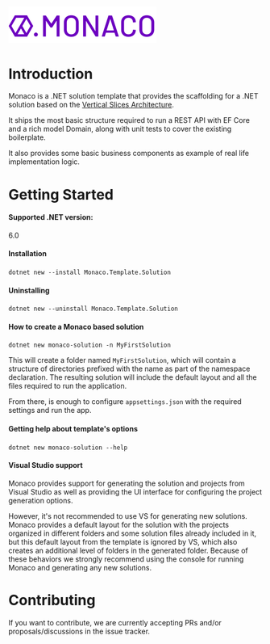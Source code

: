 ![Nombre1](monaco-transp.png)
-

# Introduction 
Monaco is a .NET solution template that provides the scaffolding for a .NET solution based on the [Vertical Slices Architecture](https://www.youtube.com/watch?v=SUiWfhAhgQw).

It ships the most basic structure required to run a REST API with EF Core and a rich model Domain, along with unit tests to cover the existing boilerplate.

It also provides some basic business components as example of real life implementation logic.

# Getting Started

#### Supported .NET version:

6.0

#### Installation

`dotnet new --install Monaco.Template.Solution`

#### Uninstalling

`dotnet new --uninstall Monaco.Template.Solution`

#### How to create a Monaco based solution

`dotnet new monaco-solution -n MyFirstSolution`

This will create a folder named `MyFirstSolution`, which will contain a structure of directories prefixed with the name as part of the namespace declaration. The resulting solution will include the default layout and all the files required to run the application.

From there, is enough to configure `appsettings.json` with the required settings and run the app.

#### Getting help about template's options

`dotnet new monaco-solution --help`

#### Visual Studio support

Monaco provides support for generating the solution and projects from Visual Studio as well as providing the UI interface for configuring the project generation options.

However, it's not recommended to use VS for generating new solutions. Monaco provides a default layout for the solution with the projects organized in different folders and some solution files already included in it, but this default layout from the template is ignored by VS, which also creates an additional level of folders in the generated folder. Because of these behaviors we strongly recommend using the console for running Monaco and generating any new solutions.


# Contributing

If you want to contribute, we are currently accepting PRs and/or proposals/discussions in the issue tracker.